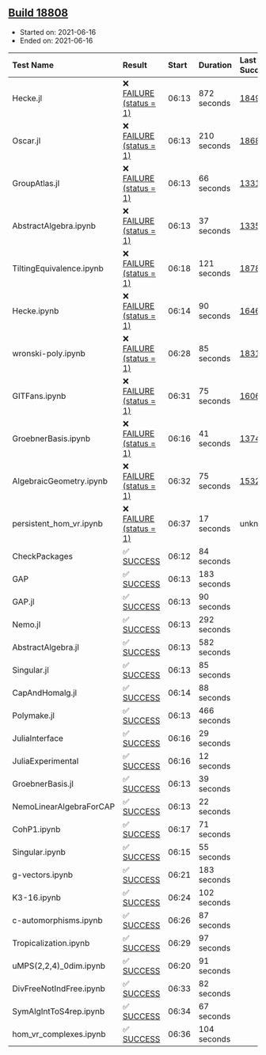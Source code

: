 ## [Build 18808](https://oscarci.mathematik.uni-kl.de/job/oscar/18808/)

* Started on: 2021-06-16
* Ended on: 2021-06-16

| Test Name    | Result | Start | Duration | Last Success | First Failure |
|:-------------|:-------|:------|:---------|:-------------|:--------------|
| Hecke.jl | ❌ [FAILURE (status = 1)](https://oscarci.mathematik.uni-kl.de/job/oscar/18808/artifact/logs/build-18808/Hecke.jl.log) | 06:13 | 872 seconds | [18490](https://oscarci.mathematik.uni-kl.de/job/oscar/18490/) | [18491](https://oscarci.mathematik.uni-kl.de/job/oscar/18491/) |
| Oscar.jl | ❌ [FAILURE (status = 1)](https://oscarci.mathematik.uni-kl.de/job/oscar/18808/artifact/logs/build-18808/Oscar.jl.log) | 06:13 | 210 seconds | [18684](https://oscarci.mathematik.uni-kl.de/job/oscar/18684/) | [18685](https://oscarci.mathematik.uni-kl.de/job/oscar/18685/) |
| GroupAtlas.jl | ❌ [FAILURE (status = 1)](https://oscarci.mathematik.uni-kl.de/job/oscar/18808/artifact/logs/build-18808/GroupAtlas.jl.log) | 06:13 | 66 seconds | [13311](https://oscarci.mathematik.uni-kl.de/job/oscar/13311/) | [13312](https://oscarci.mathematik.uni-kl.de/job/oscar/13312/) |
| AbstractAlgebra.ipynb | ❌ [FAILURE (status = 1)](https://oscarci.mathematik.uni-kl.de/job/oscar/18808/artifact/logs/build-18808/AbstractAlgebra.ipynb.log) | 06:13 | 37 seconds | [13355](https://oscarci.mathematik.uni-kl.de/job/oscar/13355/) | [13356](https://oscarci.mathematik.uni-kl.de/job/oscar/13356/) |
| TiltingEquivalence.ipynb | ❌ [FAILURE (status = 1)](https://oscarci.mathematik.uni-kl.de/job/oscar/18808/artifact/logs/build-18808/TiltingEquivalence.ipynb.log) | 06:18 | 121 seconds | [18789](https://oscarci.mathematik.uni-kl.de/job/oscar/18789/) | [18790](https://oscarci.mathematik.uni-kl.de/job/oscar/18790/) |
| Hecke.ipynb | ❌ [FAILURE (status = 1)](https://oscarci.mathematik.uni-kl.de/job/oscar/18808/artifact/logs/build-18808/Hecke.ipynb.log) | 06:14 | 90 seconds | [16463](https://oscarci.mathematik.uni-kl.de/job/oscar/16463/) | [16464](https://oscarci.mathematik.uni-kl.de/job/oscar/16464/) |
| wronski-poly.ipynb | ❌ [FAILURE (status = 1)](https://oscarci.mathematik.uni-kl.de/job/oscar/18808/artifact/logs/build-18808/wronski-poly.ipynb.log) | 06:28 | 85 seconds | [18314](https://oscarci.mathematik.uni-kl.de/job/oscar/18314/) | [18315](https://oscarci.mathematik.uni-kl.de/job/oscar/18315/) |
| GITFans.ipynb | ❌ [FAILURE (status = 1)](https://oscarci.mathematik.uni-kl.de/job/oscar/18808/artifact/logs/build-18808/GITFans.ipynb.log) | 06:31 | 75 seconds | [16068](https://oscarci.mathematik.uni-kl.de/job/oscar/16068/) | [16069](https://oscarci.mathematik.uni-kl.de/job/oscar/16069/) |
| GroebnerBasis.ipynb | ❌ [FAILURE (status = 1)](https://oscarci.mathematik.uni-kl.de/job/oscar/18808/artifact/logs/build-18808/GroebnerBasis.ipynb.log) | 06:16 | 41 seconds | [13748](https://oscarci.mathematik.uni-kl.de/job/oscar/13748/) | [13749](https://oscarci.mathematik.uni-kl.de/job/oscar/13749/) |
| AlgebraicGeometry.ipynb | ❌ [FAILURE (status = 1)](https://oscarci.mathematik.uni-kl.de/job/oscar/18808/artifact/logs/build-18808/AlgebraicGeometry.ipynb.log) | 06:32 | 75 seconds | [15322](https://oscarci.mathematik.uni-kl.de/job/oscar/15322/) | [15323](https://oscarci.mathematik.uni-kl.de/job/oscar/15323/) |
| persistent_hom_vr.ipynb | ❌ [FAILURE (status = 1)](https://oscarci.mathematik.uni-kl.de/job/oscar/18808/artifact/logs/build-18808/persistent_hom_vr.ipynb.log) | 06:37 | 17 seconds | unknown | unknown |
| CheckPackages | ✅ [SUCCESS](https://oscarci.mathematik.uni-kl.de/job/oscar/18808/artifact/logs/build-18808/CheckPackages.log) | 06:12 | 84 seconds |  |  |
| GAP | ✅ [SUCCESS](https://oscarci.mathematik.uni-kl.de/job/oscar/18808/artifact/logs/build-18808/GAP.log) | 06:13 | 183 seconds |  |  |
| GAP.jl | ✅ [SUCCESS](https://oscarci.mathematik.uni-kl.de/job/oscar/18808/artifact/logs/build-18808/GAP.jl.log) | 06:13 | 90 seconds |  |  |
| Nemo.jl | ✅ [SUCCESS](https://oscarci.mathematik.uni-kl.de/job/oscar/18808/artifact/logs/build-18808/Nemo.jl.log) | 06:13 | 292 seconds |  |  |
| AbstractAlgebra.jl | ✅ [SUCCESS](https://oscarci.mathematik.uni-kl.de/job/oscar/18808/artifact/logs/build-18808/AbstractAlgebra.jl.log) | 06:13 | 582 seconds |  |  |
| Singular.jl | ✅ [SUCCESS](https://oscarci.mathematik.uni-kl.de/job/oscar/18808/artifact/logs/build-18808/Singular.jl.log) | 06:13 | 85 seconds |  |  |
| CapAndHomalg.jl | ✅ [SUCCESS](https://oscarci.mathematik.uni-kl.de/job/oscar/18808/artifact/logs/build-18808/CapAndHomalg.jl.log) | 06:14 | 88 seconds |  |  |
| Polymake.jl | ✅ [SUCCESS](https://oscarci.mathematik.uni-kl.de/job/oscar/18808/artifact/logs/build-18808/Polymake.jl.log) | 06:13 | 466 seconds |  |  |
| JuliaInterface | ✅ [SUCCESS](https://oscarci.mathematik.uni-kl.de/job/oscar/18808/artifact/logs/build-18808/JuliaInterface.log) | 06:16 | 29 seconds |  |  |
| JuliaExperimental | ✅ [SUCCESS](https://oscarci.mathematik.uni-kl.de/job/oscar/18808/artifact/logs/build-18808/JuliaExperimental.log) | 06:16 | 12 seconds |  |  |
| GroebnerBasis.jl | ✅ [SUCCESS](https://oscarci.mathematik.uni-kl.de/job/oscar/18808/artifact/logs/build-18808/GroebnerBasis.jl.log) | 06:13 | 39 seconds |  |  |
| NemoLinearAlgebraForCAP | ✅ [SUCCESS](https://oscarci.mathematik.uni-kl.de/job/oscar/18808/artifact/logs/build-18808/NemoLinearAlgebraForCAP.log) | 06:13 | 22 seconds |  |  |
| CohP1.ipynb | ✅ [SUCCESS](https://oscarci.mathematik.uni-kl.de/job/oscar/18808/artifact/logs/build-18808/CohP1.ipynb.log) | 06:17 | 71 seconds |  |  |
| Singular.ipynb | ✅ [SUCCESS](https://oscarci.mathematik.uni-kl.de/job/oscar/18808/artifact/logs/build-18808/Singular.ipynb.log) | 06:15 | 55 seconds |  |  |
| g-vectors.ipynb | ✅ [SUCCESS](https://oscarci.mathematik.uni-kl.de/job/oscar/18808/artifact/logs/build-18808/g-vectors.ipynb.log) | 06:21 | 183 seconds |  |  |
| K3-16.ipynb | ✅ [SUCCESS](https://oscarci.mathematik.uni-kl.de/job/oscar/18808/artifact/logs/build-18808/K3-16.ipynb.log) | 06:24 | 102 seconds |  |  |
| c-automorphisms.ipynb | ✅ [SUCCESS](https://oscarci.mathematik.uni-kl.de/job/oscar/18808/artifact/logs/build-18808/c-automorphisms.ipynb.log) | 06:26 | 87 seconds |  |  |
| Tropicalization.ipynb | ✅ [SUCCESS](https://oscarci.mathematik.uni-kl.de/job/oscar/18808/artifact/logs/build-18808/Tropicalization.ipynb.log) | 06:29 | 97 seconds |  |  |
| uMPS(2,2,4)_0dim.ipynb | ✅ [SUCCESS](https://oscarci.mathematik.uni-kl.de/job/oscar/18808/artifact/logs/build-18808/uMPS-2-2-4-_0dim.ipynb.log) | 06:20 | 91 seconds |  |  |
| DivFreeNotIndFree.ipynb | ✅ [SUCCESS](https://oscarci.mathematik.uni-kl.de/job/oscar/18808/artifact/logs/build-18808/DivFreeNotIndFree.ipynb.log) | 06:33 | 82 seconds |  |  |
| SymAlgIntToS4rep.ipynb | ✅ [SUCCESS](https://oscarci.mathematik.uni-kl.de/job/oscar/18808/artifact/logs/build-18808/SymAlgIntToS4rep.ipynb.log) | 06:34 | 67 seconds |  |  |
| hom_vr_complexes.ipynb | ✅ [SUCCESS](https://oscarci.mathematik.uni-kl.de/job/oscar/18808/artifact/logs/build-18808/hom_vr_complexes.ipynb.log) | 06:36 | 104 seconds |  |  |
